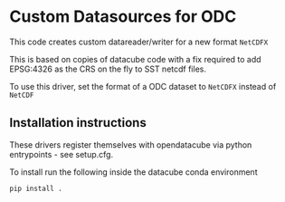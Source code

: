 # Custom Datasources for ODC

This code creates custom datareader/writer for a new format `NetCDFX`

This is based on copies of datacube code with a fix required to 
add EPSG:4326 as the CRS on the fly to SST netcdf files.  

To use this driver, set the format of a ODC dataset to `NetCDFX` instead of `NetCDF`

## Installation instructions

These drivers register themselves with opendatacube via python entrypoints - see setup.cfg.

To install run the following inside the datacube conda environment

```
pip install .
```